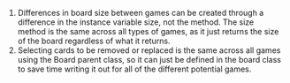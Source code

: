 1. Differences in board size between games can be created through a difference in the instance variable size, not the method. The size method is the same across all types of games, as it just returns the size of the board regardless of what it returns.
2. Selecting cards to be removed or replaced is the same across all games using the Board parent class, so it can just be defined in the board class to save time writing it out for all of the different potential games.
